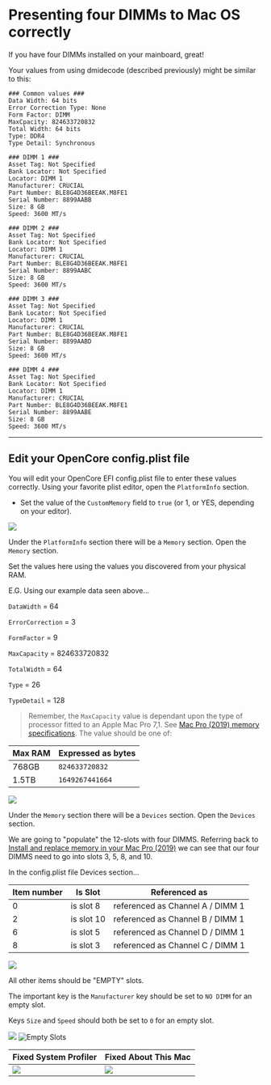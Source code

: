 # Presenting four DIMMs to Mac OS correctly

If you have four DIMMs installed on your mainboard, great! 

Your values from using dmidecode (described previously) might be similar to this:

```
### Common values ###
Data Width: 64 bits
Error Correction Type: None
Form Factor: DIMM
MaxCpacity: 824633720832
Total Width: 64 bits
Type: DDR4
Type Detail: Synchronous

### DIMM 1 ###
Asset Tag: Not Specified
Bank Locator: Not Specified
Locator: DIMM 1
Manufacturer: CRUCIAL
Part Number: BLE8G4D36BEEAK.M8FE1
Serial Number: 8899AABB
Size: 8 GB
Speed: 3600 MT/s

### DIMM 2 ###
Asset Tag: Not Specified
Bank Locator: Not Specified
Locator: DIMM 1
Manufacturer: CRUCIAL
Part Number: BLE8G4D36BEEAK.M8FE1
Serial Number: 8899AABC
Size: 8 GB
Speed: 3600 MT/s

### DIMM 3 ###
Asset Tag: Not Specified
Bank Locator: Not Specified
Locator: DIMM 1
Manufacturer: CRUCIAL
Part Number: BLE8G4D36BEEAK.M8FE1
Serial Number: 8899AABD
Size: 8 GB
Speed: 3600 MT/s

### DIMM 4 ###
Asset Tag: Not Specified
Bank Locator: Not Specified
Locator: DIMM 1
Manufacturer: CRUCIAL
Part Number: BLE8G4D36BEEAK.M8FE1
Serial Number: 8899AABE
Size: 8 GB
Speed: 3600 MT/s
```

---

## Edit your OpenCore config.plist file

You will edit your OpenCore EFI config.plist file to enter these values correctly.
Using your favorite plist editor, open the `PlatformInfo` section.
* Set the value of the `CustomMemory` field to `true` (or 1, or YES, depending on your editor).

![](../images/post-install/memory-md/memory-platforminfo-custommemory.png)

Under the `PlatformInfo` section there will be a `Memory` section. Open the `Memory` section.

Set the values here using the values you discovered from your physical RAM.

E.G. Using our example data seen above...

`DataWidth` = 64

`ErrorCorrection` = 3

`FormFactor` = 9

`MaxCapacity` = 824633720832

`TotalWidth` = 64

`Type` = 26

`TypeDetail` = 128

> Remember, the `MaxCapacity` value is dependant upon the type of processor fitted to an Apple Mac Pro 7,1. See [Mac Pro (2019) memory specifications](https://support.apple.com/en-gb/HT210405). The value should be one of:

| Max RAM | Expressed as bytes |
|---------|--------------------|
| 768GB | `824633720832` |
| 1.5TB | `1649267441664` |

![](../images/post-install/memory-md/memory-platforminfo-memory.png)




Under the `Memory` section there will be a `Devices` section. Open the `Devices` section.

We are going to "populate" the 12-slots with four DIMMS. Referring back to [Install and replace memory in your Mac Pro (2019)](https://support.apple.com/en-gb/HT210103?cid=macOS_UI_Memory_article_HT210103) we can see that our four DIMMS need to go into slots 3, 5, 8, and 10.

In the config.plist file Devices section...

| Item number | Is Slot | Referenced as |
|-------------|---------|---------------|
| 0 | is slot 8 | referenced as Channel A / DIMM 1 |
| 2 | is slot 10 | referenced as Channel B / DIMM 1 |
| 6 | is slot 5 | referenced as Channel D / DIMM 1 |
| 8 | is slot 3 | referenced as Channel C / DIMM 1 |

![](../images/post-install/memory-md/memory-platforminfo-memory-devices-populated.png)

All other items should be "EMPTY" slots.

The important key is the `Manufacturer` key should be set to `NO DIMM` for an empty slot. 

Keys `Size` and `Speed` should both be set to `0` for an empty slot.

![](../images/post-install/memory-md/memory-platforminfo-memory-devices-unpopulated.png)
![Empty Slots](../images/post-install/memory-md/memory-platforminfo-memory-devices-unpopulated2.png)



| Fixed System Profiler | Fixed About This Mac |
| :--- | :--- |
| ![](../images/post-install/memory-md/memory-fixed-system-profiler.png) | ![](../images/post-install/memory-md/memory-fixed-aboutthismac.png) |

